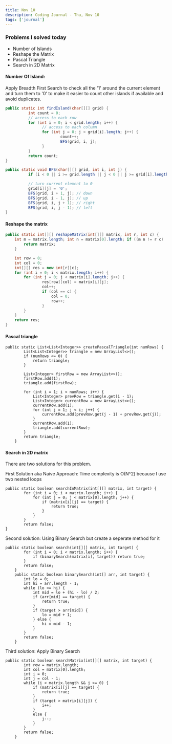 ```yaml
---
title: Nov 10
description: Coding Journal - Thu, Nov 10
tags: ['journal']
---
```


### Problems I solved today

- Number of Islands
- Reshape the Matrix
- Pascal Triangle
- Search in 2D Matrix

#### Number Of Island: 
Apply Breadth First Search to check all the '1' around the current element and turn them to '0' to make it easier to count other islands if available and avoid duplicates.

``` java 
public static int findIsland(char[][] grid) {
          int count = 0;
          // access to each row
          for (int i = 0; i < grid.length; i++) {
                // access to each column
                for (int j = 0; j < grid[i].length; j++) {
                        count++;
                        BFS(grid, i, j);
                }
          }
          return count;
}

public static void BFS(char[][] grid, int i, int j) {
          if (i < 0 || i >= grid.length || j < 0 || j >= grid[i].length || grid[i][j] == '0') return;

          // turn current element to 0
          grid[i][j] = '0';
          BFS(grid, i + 1, j); // down
          BFS(grid, i - 1, j); // up
          BFS(grid, i, j + 1); // right
          BFS(grid, i, j - 1); // left
}
```

#### Reshape the matrix

``` java
public static int[][] reshapeMatrix(int[][] matrix, int r, int c) { 
    int m = matrix.length; int n = matrix[0].length; if ((m n != r c) || (m == r && r == c)) { 
        return matrix; 
    }

    int row = 0;
    int col = 0;
    int[][] res = new int[r][c];
    for (int i = 0; i < matrix.length; i++) {
        for (int j = 0; j < matrix[i].length; j++) {
                res[row][col] = matrix[i][j];
                col++;
                if (col == c) {
                    col = 0;
                    row++;
                }
        }
    }
    return res;
}
```

#### Pascal triangle

```
public static List<List<Integer>> createPascalTriangle(int numRows) {
        List<List<Integer>> triangle = new ArrayList<>();
        if (numRows <= 0) {
            return triangle;
        }

        List<Integer> firstRow = new ArrayList<>();
        firstRow.add(1);
        triangle.add(firstRow);

        for (int i = 1; i < numRows; i++) {
            List<Integer> prevRow = triangle.get(i - 1);
            List<Integer> currentRow = new ArrayList<>();
            currentRow.add(1);
            for (int j = 1; j < i; j++) {
                currentRow.add(prevRow.get(j - 1) + prevRow.get(j));
            }
            currentRow.add(1);
            triangle.add(currentRow);
        }
        return triangle;
    }
```

#### Search in 2D matrix
There are two solutions for this problem.

First Solution aka Naive Approach: Time complexity is O(N^2) because I use two nested loops

```
public static boolean searchInMatrix(int[][] matrix, int target) {
        for (int i = 0; i < matrix.length; i++) {
            for (int j = 0; j < matrix[0].length; j++) {
                if (matrix[i][j] == target) {
                    return true;
                }
            }
        }
        return false;
}
```

Second solution: Using Binary Search but create a seperate method for it

```
public static boolean search(int[][] matrix, int target) {
        for (int i = 0; i < matrix.length; i++) {
            if (binarySearch(matrix[i], target)) return true;
        }
        return false;
    }
    public static boolean binarySearch(int[] arr, int target) {
        int lo = 0;
        int hi = arr.length - 1;
        while (lo <= hi) {
            int mid = lo + (hi - lo) / 2;
            if (arr[mid] == target) {
                return true;
            }
            if (target > arr[mid]) {
                lo = mid + 1;
            } else {
                hi = mid - 1;
            }
        }
        return false;
    }
```

Third solution: Apply Binary Search

```
public static boolean searchMatrix(int[][] matrix, int target) {
        int row = matrix.length;
        int col = matrix[0].length;
        int i = 0;
        int j = col - 1;
        while (i < matrix.length && j >= 0) {
            if (matrix[i][j] == target) {
                return true;
            }
            if (target > matrix[i][j]) {
                i++;
            }
            else {
                j--;
            }
        }
        return false;
    }
```
